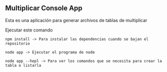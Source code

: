 

## Multiplicar Console App 

Esta es una aplicación para generar archivos de tablas de multiplicar

Ejecutar este comando

```
npm install -> Para instalar las dependencias cuando se bajan el repositorio
```

```
node app -> Ejecutar el programa de node
```

```
node app --hepl -> Para ver los comandos que se necesita para crear la tabla o listarla
```

